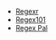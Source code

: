 - [Regexr](http://regexr.com/)
- [Regex101](http://regex101.com/)
- [Regex Pal](http://regexpal.com/)

